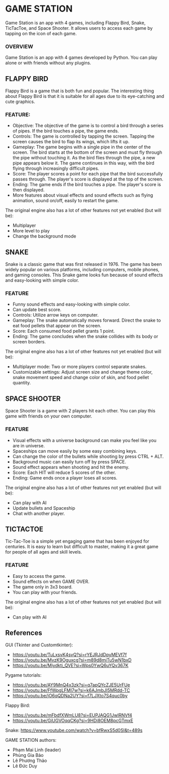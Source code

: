 # GAME STATION
Game Station is an app with 4 games, including Flappy Bird, Snake, TicTacToe, and Space Shooter. It allows users to access each game by tapping on the icon of each game. 
### OVERVIEW
Game Station is an app with 4 games developed by Python. You can play alone or with friends without any plugins.
## FLAPPY BIRD
Flappy Bird is a game that is both fun and popular. The interesting thing about Flappy Bird is that it is suitable for all ages due to its eye-catching and cute graphics.
### FEATURE:
- Objective: The objective of the game is to control a bird through a series of pipes. If the bird touches a pipe, the game ends.
- Controls: The game is controlled by tapping the screen. Tapping the screen causes the bird to flap its wings, which lifts it up.
- Gameplay: The game begins with a single pipe in the center of the screen. The bird starts at the bottom of the screen and must fly through the pipe without touching it. As the bird flies through the pipe, a new pipe appears below it. The game continues in this way, with the bird flying through increasingly difficult pipes.
- Score: The player scores a point for each pipe that the bird successfully passes through. The player's score is displayed at the top of the screen.
- Ending: The game ends if the bird touches a pipe. The player's score is then displayed.
- More features about visual effects and sound effects such as flying animation, sound on/off, easily to restart the game.

The original engine also has a lot of other features not yet enabled (but will be):

- Multiplayer
- More level to play
- Change the background mode
  
## SNAKE
Snake is a classic game that was first released in 1976. The game has been widely popular on various platforms, including computers, mobile phones, and gaming consoles. This Snake game looks fun because of sound effects and easy-looking with simple color.
### FEATURE
- Funny sound effects and easy-looking with simple color.
- Can update best score.
- Controls: Utilize arrow keys on computer.
- Gameplay: The snake automatically moves forward. Direct the snake to eat food pellets that appear on the screen.
- Score: Each consumed food pellet grants 1 point.
- Ending: The game concludes when the snake collides with its body or screen borders.

The original engine also has a lot of other features not yet enabled (but will be):

- Multiplayer mode: Two or more players control separate snakes.
- Customizable settings: Adjust screen size and change theme color, snake movement speed and change color of skin, and food pellet quantity.

## SPACE SHOOTER
Space Shooter is a game with 2 players hit each other. You can play this game with friends on your own computer. 
### FEATURE
- Visual effects with a universe background can make you feel like you are in universe.
- Spaceships can move easily by some easy combining keys.
- Can change the color of the bullets while shooting by press CTRL + ALT.
- Background music can easily turn off by press SPACE.
- Sound effect appears when shooting and hit the enemy.
- Score: Each HIT will reduce 5 scores of the other.
- Ending: Game ends once a player loses all scores.

The original engine also has a lot of other features not yet enabled (but will be):

- Can play with AI
- Update bullets and Spaceship
- Chat with another player.

## TICTACTOE
Tic-Tac-Toe is a simple yet engaging game that has been enjoyed for centuries. It is easy to learn but difficult to master, making it a great game for people of all ages and skill levels. 
### FEATURE
- Easy to access the game.
- Sound effects on when GAME OVER.
- The game only in 3x3 board.
- You can play with your friends.

The original engine also has a lot of other features not yet enabled (but will be):

- Can play with AI

## References
GUI (Tkinter and Customtkinter):
- https://youtu.be/TuLxsvK4svQ?si=rYEJRJdDpyMEVf7f
- https://youtu.be/MvzK9Oguxcg?si=m89d8miTu5wN1bxD
- https://youtu.be/Miydkti_QVE?si=Wps0YwQ6uYQv367K

Pygame tutorials: 
- https://youtu.be/AY9MnQ4x3zk?si=q7apQYcZJE5UrFUe
- https://youtu.be/FfWpgLFMI7w?si=k6AJmbJI5MRdd-TC
- https://youtu.be/jO6qQDNa2UY?si=f7LJXto7S4quc0by

Flappy Bird:
- https://youtu.be/mFbdfXWmLU8?si=EUPJAQG1JwlRNVf4
- https://youtu.be/GiUGVOqqCKg?si=9HDi8OEM8pcGTmxE

Snake: https://www.youtube.com/watch?v=bfRwxS5d0SI&t=489s



GAME STATION authors:
- Phạm Mai Linh (leader)
- Phùng Gia Bảo
- Lê Phương Thảo
- Lê Đức Duy
